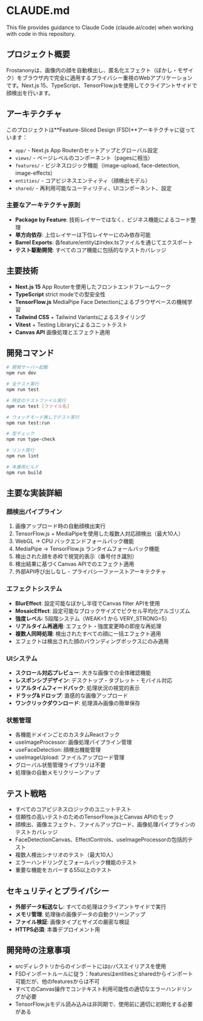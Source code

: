 # CLAUDE.md

This file provides guidance to Claude Code (claude.ai/code) when working with code in this repository.

## プロジェクト概要

Frostanonyは、画像内の顔を自動検出し、匿名化エフェクト（ぼかし・モザイク）をブラウザ内で完全に適用するプライバシー重視のWebアプリケーションです。Next.js 15、TypeScript、TensorFlow.jsを使用してクライアントサイドで顔検出を行います。

## アーキテクチャ

このプロジェクトは**Feature-Sliced Design (FSD)**アーキテクチャに従っています：

- `app/` - Next.js App Routerのセットアップとグローバル設定
- `views/` - ページレベルのコンポーネント（pagesに相当）
- `features/` - ビジネスロジック機能（image-upload, face-detection, image-effects）
- `entities/` - コアビジネスエンティティ（顔検出モデル）
- `shared/` - 再利用可能なユーティリティ、UIコンポーネント、設定

### 主要なアーキテクチャ原則

- **Package by Feature**: 技術レイヤーではなく、ビジネス機能によるコード整理
- **単方向依存**: 上位レイヤーは下位レイヤーにのみ依存可能
- **Barrel Exports**: 各feature/entityはindex.tsファイルを通じてエクスポート
- **テスト駆動開発**: すべてのコア機能に包括的なテストカバレッジ

## 主要技術

- **Next.js 15** App Routerを使用したフロントエンドフレームワーク
- **TypeScript** strict modeでの型安全性
- **TensorFlow.js** MediaPipe Face Detectionによるブラウザベースの機械学習
- **Tailwind CSS** + Tailwind Variantsによるスタイリング
- **Vitest** + Testing Libraryによるユニットテスト
- **Canvas API** 画像処理とエフェクト適用

## 開発コマンド

```bash
# 開発サーバー起動
npm run dev

# 全テスト実行
npm run test

# 特定のテストファイル実行
npm run test [ファイル名]

# ウォッチモード無しでテスト実行
npm run test:run

# 型チェック
npm run type-check

# リント実行
npm run lint

# 本番用ビルド
npm run build
```

## 主要な実装詳細

### 顔検出パイプライン
1. 画像アップロード時の自動顔検出実行
2. TensorFlow.js + MediaPipeを使用した複数人対応顔検出（最大10人）
3. WebGL → CPU バックエンドフォールバック機能
4. MediaPipe → TensorFlow.js ランタイムフォールバック機能
5. 検出された顔を赤枠で視覚的表示（番号付き識別）
6. 検出結果に基づくCanvas APIでのエフェクト適用
7. 外部API呼び出しなし - プライバシーファーストアーキテクチャ

### エフェクトシステム
- **BlurEffect**: 設定可能なぼかし半径でCanvas filter APIを使用
- **MosaicEffect**: 設定可能なブロックサイズでピクセル平均化アルゴリズム
- **強度レベル**: 5段階システム（WEAK=1 から VERY_STRONG=5）
- **リアルタイム再適用**: エフェクト・強度変更時の即座な再処理
- **複数人同時処理**: 検出されたすべての顔に一括エフェクト適用
- エフェクトは検出された顔のバウンディングボックスにのみ適用

### UIシステム
- **スクロール対応プレビュー**: 大きな画像での全体確認機能
- **レスポンシブデザイン**: デスクトップ・タブレット・モバイル対応
- **リアルタイムフィードバック**: 処理状況の視覚的表示
- **ドラッグ&ドロップ**: 直感的な画像アップロード
- **ワンクリックダウンロード**: 処理済み画像の簡単保存

### 状態管理
- 各機能ドメインごとのカスタムReactフック
- useImageProcessor: 画像処理パイプライン管理
- useFaceDetection: 顔検出機能管理
- useImageUpload: ファイルアップロード管理
- グローバル状態管理ライブラリは不要
- 処理後の自動メモリクリーンアップ

## テスト戦略

- すべてのコアビジネスロジックのユニットテスト
- 信頼性の高いテストのためのTensorFlow.jsとCanvas APIのモック
- 顔検出、画像エフェクト、ファイルアップロード、画像処理パイプラインのテストカバレッジ
- FaceDetectionCanvas、EffectControls、useImageProcessorの包括的テスト
- 複数人検出シナリオのテスト（最大10人）
- エラーハンドリングとフォールバック機能のテスト
- 重要な機能をカバーする55以上のテスト

## セキュリティとプライバシー

- **外部データ転送なし**: すべての処理はクライアントサイドで実行
- **メモリ管理**: 処理後の画像データの自動クリーンアップ
- **ファイル検証**: 画像タイプとサイズの厳密な検証
- **HTTPS必須**: 本番デプロイメント用

## 開発時の注意事項

- srcディレクトリからのインポートには`@/`パスエイリアスを使用
- FSDインポートルールに従う：featuresはentitiesとsharedからインポート可能だが、他のfeaturesからは不可
- すべてのCanvas操作でコンテキスト利用可能性の適切なエラーハンドリングが必要
- TensorFlow.jsモデル読み込みは非同期で、使用前に適切に初期化する必要がある